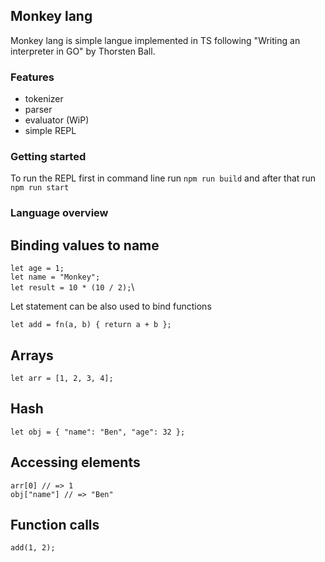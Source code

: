 ## Monkey lang
Monkey lang is simple langue implemented in TS following "Writing an interpreter in GO" by Thorsten Ball.

### Features
- tokenizer
- parser
- evaluator (WiP)
- simple REPL

### Getting started
To run the REPL first in command line run `npm run build` and after that run `npm run start`

### Language overview

## Binding values to name
`let age = 1;`\
`let name = "Monkey";`\
`let result = 10 * (10 / 2);`\

Let statement can be also used to bind functions

`let add = fn(a, b) { return a + b };`

## Arrays
`let arr = [1, 2, 3, 4];`

## Hash
`let obj = { "name": "Ben", "age": 32 };`

## Accessing elements
`arr[0] // => 1`\
`obj["name"] // => "Ben"`

## Function calls
`add(1, 2);`



